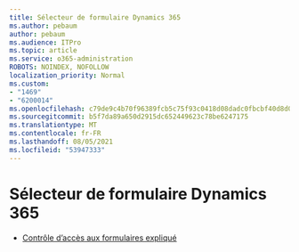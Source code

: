 ```yaml
---
title: Sélecteur de formulaire Dynamics 365
ms.author: pebaum
author: pebaum
ms.audience: ITPro
ms.topic: article
ms.service: o365-administration
ROBOTS: NOINDEX, NOFOLLOW
localization_priority: Normal
ms.custom:
- "1469"
- "6200014"
ms.openlocfilehash: c79de9c4b70f96389fcb5c75f93c0418d08dadc0fbcbf40d8d0dc13143853087
ms.sourcegitcommit: b5f7da89a650d2915dc652449623c78be6247175
ms.translationtype: MT
ms.contentlocale: fr-FR
ms.lasthandoff: 08/05/2021
ms.locfileid: "53947333"
---
```

# <a name="dynamics-365-form-selector"></a>Sélecteur de formulaire Dynamics 365

* [Contrôle d’accès aux formulaires expliqué](https://docs.microsoft.com/dynamics365/customer-engagement/customize/control-access-forms)

